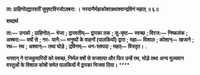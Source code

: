 **ता: प्राहिणोद्द्वारवतीं सुमृष्टविरजोऽश्बरा: ।** **नरयानैर्महाकोशान्रथाश्वान्द्रविणं महात् ॥ ६॥** 

**शब्दार्थ** 

**ता:—** **उनको** **; प्राहिणोत्—** **भेजा** **; द्वारवतीम्—** **द्वारका तक** **; सु-मृष्ट—** **स्वच्छ** **; विरज:—** **निष्कलंक** **; अश्बरा:—** **वषों से** **; नर-** **यानै:—** **मनुष्यों के वाहनों (पालकियों) द्वारा** **; महा—** **विशाल** **; कोशान्—** **खजाने** **; रथ—** **रथ** **; अश्वान्—** **तथा घोड़े** **; द्रविणम्—** **धन-सश्पदा** **; महत्—** **विस्तृत।** **.** 

**भगवान् ने राजकुमारियों को स्वच्छ, निर्मल वषों से सजवाया और फिर उन्हें रथ, घोड़े तथा** **अन्य मूल्यवान वस्तुओं के विशाल कोषों समेत पालकियों में द्वारका भिजवा दिया।** **** 